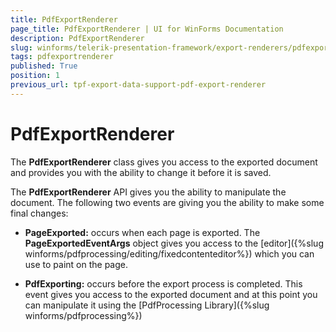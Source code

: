 ```yaml
---
title: PdfExportRenderer
page_title: PdfExportRenderer | UI for WinForms Documentation
description: PdfExportRenderer
slug: winforms/telerik-presentation-framework/export-renderers/pdfexportrenderer
tags: pdfexportrenderer
published: True
position: 1
previous_url: tpf-export-data-support-pdf-export-renderer
---
```


# PdfExportRenderer


The __PdfExportRenderer__ class gives you access to the exported document and provides you with the ability to change it before it is saved.
        

The __PdfExportRenderer__ API gives you the ability to manipulate the document. The following two events are giving you the ability to make some final changes: 
        

* __PageExported:__ occurs when each page is exported. The __PageExportedEventArgs__ object gives you access to the [editor]({%slug winforms/pdfprocessing/editing/fixedcontenteditor%}) which you can use to paint on the page.
            

* __PdfExporting:__ occurs before the export process is completed. This event gives you access to the exported document and at this point you can manipulate it using the [PdfProcessing Library]({%slug winforms/pdfprocessing%})
